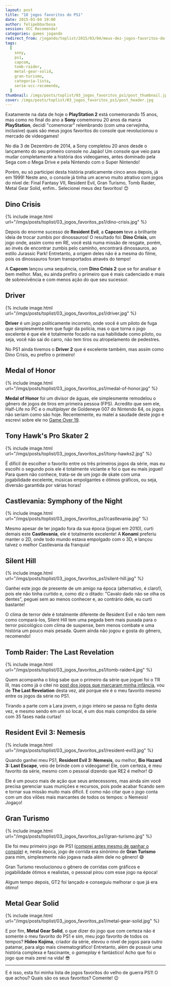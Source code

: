 ```yaml
---
layout: post
title: "10 jogos favoritos do PS1"
date: 2015-03-04 19:00
author: felipebbarbosa
session: VCC Recomenda!
categories: games jogando
redirect_from: /jogando/toplist/2015/03/04/meus-dez-jogos-favoritos-do-ps1.html
tags:
  [
    sony,
    ps1,
    capcom,
    tomb-raider,
    metal-gear-solid,
    gran-turismo,
    categoria-lista,
    serie-vcc-recomenda,
  ]
thumbnail: /imgs/posts/toplist/03_jogos_favoritos_ps1/post_thumbnail.jpg
cover: /imgs/posts/toplist/03_jogos_favoritos_ps1/post_header.jpg
---
```


Exatamente na data de hoje o **PlayStation 2** está comemorando 15 anos, mas como no final do ano a **Sony** comemorou 20 anos da marca **PlayStation**, decidi "comemorar" relembrando (com uma cervejinha, inclusive) quais são meus jogos favoritos do console que revolucionou o mercado de videogames!

<!--more-->

No dia 3 de Dezembro de 2014, a Sony completou 20 anos desde o lançamento do seu primeiro console no Japão! Um console que veio para mudar completamente a história dos videogames, antes dominado pela Sega com o Mega Drive e pela Nintendo com o Super Nintendo!

Porém, eu só participei desta história praticamente cinco anos depois, já em 1999! Neste ano, o console já tinha um acervo muito atrativo com jogos do nível de: Final Fantasy VII, Resident Evil, Gran Turismo, Tomb Raider, Metal Gear Solid, enfim.. Selecionei meus dez favoritos! 😊

## Dino Crisis

{% include image.html url="/imgs/posts/toplist/03_jogos_favoritos_ps1/dino-crisis.jpg" %}

Depois do enorme sucesso de **Resident Evil**, a **Capcom** teve a brilhante ideia de trocar zumbis por dinossauros! O resultado foi: **Dino Crisis**, um jogo onde, assim como em RE, você está numa missão de resgate, porém, ao invés de encontrar zumbis pelo caminho, encontrará dinossauros, ao estilo Jurassic Park! Entretanto, a origem deles não é a mesma do filme, pois os dinossauros foram transportados através do tempo!

A **Capcom** lançou uma sequência, com **Dino Crisis 2** que se for analisar é bem melhor. Mas, eu ainda prefiro o primeiro que é mais cadenciado e mais de sobrevivência e com menos ação do que seu sucessor.

## Driver

{% include image.html url="/imgs/posts/toplist/03_jogos_favoritos_ps1/driver.jpg" %}

**Driver** é um jogo politicamente incorreto, onde você é um piloto de fuga que simplesmente tem que fugir da polícia, mas o que torna o jogo excelente é que ele é totalmente focado na sua habilidade como piloto, ou seja, você não sai do carro, não tem tiros ou atropelamento de pedestres.

No PS1 ainda tivemos o **Driver 2** que é excelente também, mas assim como Dino Crisis, eu prefiro o primeiro!

## Medal of Honor

{% include image.html url="/imgs/posts/toplist/03_jogos_favoritos_ps1/medal-of-honor.jpg" %}

**Medal of Honor** foi um divisor de águas, ele simplesmente remodelou o gênero de jogos de tiros em primeira pessoa (FPS). Acredito que sem ele, Half-Life no PC e o _multiplayer_ de Goldeneye 007 do Nintendo 64, os jogos não seriam como são hoje. Recentemente, eu matei a saudade deste jogo e escrevi sobre ele no [Game Over 19](/jogando/analise/2014/09/11/analise-medal-of-honor-ps1.html).

## Tony Hawk's Pro Skater 2

{% include image.html url="/imgs/posts/toplist/03_jogos_favoritos_ps1/tony-hawks2.jpg" %}

É difícil de escolher o favorito entre os três primeiros jogos da série, mas eu escolhi o segundo pois ele é totalmente viciante e foi o que eu mais joguei! Para quem não conhece, trata-se de um jogo de skate com uma jogabilidade excelente, músicas empolgantes e ótimos gráficos, ou seja, diversão garantida por várias horas!

## Castlevania: Symphony of the Night

{% include image.html url="/imgs/posts/toplist/03_jogos_favoritos_ps1/castlevania.jpg" %}

Mesmo apesar de ter jogado fora da sua época (joguei em 2010), curti demais este **Castlevania**, ele é totalmente excelente! A **Konami** preferiu manter o 2D, onde todo mundo estava empolgado com o 3D, e lançou talvez o melhor Castlevania da franquia!

## Silent Hill

{% include image.html url="/imgs/posts/toplist/03_jogos_favoritos_ps1/silent-hill.jpg" %}

Ganhei este jogo de presente de um amigo na época (alternativo, é claro!), pois ele não tinha curtido e, como diz o ditado: "Cavalo dado não se olha os dentes", peguei sem ao menos conhecer e, ao contrário dele, eu curti bastante!

O clima de terror dele é totalmente diferente de Resident Evil e não tem nem como compará-los, Silent Hill tem uma pegada bem mais puxada para o terror psicológico com clima de suspense, bem menos combate e uma história um pouco mais pesada. Quem ainda não jogou e gosta do gênero, recomendo!

## Tomb Raider: The Last Revelation

{% include image.html url="/imgs/posts/toplist/03_jogos_favoritos_ps1/tomb-raider4.jpg" %}

Quem acompanha o blog sabe que o primeiro da série que joguei foi o TR III, mas como já o citei no [post dos jogos que marcaram minha infância](/jogando/toplist/2014/08/13/dez-jogos-que-marcaram-minha-infancia.html), vou de **The Last Revelation** desta vez, até porque ele é o meu favorito mesmo entre os jogos da série no PS1.

Tirando a parte com a Lara jovem, o jogo inteiro se passa no Egito desta vez, e mesmo sendo em um só local, é um dos mais compridos da série com 35 fases nada curtas!

## Resident Evil 3: Nemesis

{% include image.html url="/imgs/posts/toplist/03_jogos_favoritos_ps1/resident-evil3.jpg" %}

Quando ganhei meu PS1, **Resident Evil 3: Nemesis**, ou melhor, **Bio Hazard 3: Last Escape**, veio de brinde com o videogame! Ele, com certeza, é meu favorito da série, mesmo com o pessoal dizendo que RE2 é melhor! 😋

Ele é um pouco mais de ação que seus antecessores, mas ainda sim você precisa gerenciar suas munições e recursos, pois pode acabar ficando sem e tornar sua missão muito mais díficil. E como não citar que o jogo conta com um dos vilões mais marcantes de todos os tempos: o Nemesis! Jogaço!

## Gran Turismo

{% include image.html url="/imgs/posts/toplist/03_jogos_favoritos_ps1/gran-turismo.jpg" %}

Ele foi meu primeiro jogo de PS1 ([comprei antes mesmo de ganhar o console](/colecionando/colecao-pessoal/2010/09/05/aquisicao-gran-turismo-1-e-2-ps1.html)) e, nesta época, jogo de corrida era sinônimo de **Gran Turismo** para mim, simplesmente não jogava nada além dele no gênero! 😅

Gran Turismo revolucionou o gênero de corridas com gráficos e jogabilidade ótimos e realistas, o pessoal pirou com esse jogo na época!

Algum tempo depois, GT2 foi lançado e conseguiu melhorar o que já era ótimo!

## Metal Gear Solid

{% include image.html url="/imgs/posts/toplist/03_jogos_favoritos_ps1/metal-gear-solid.jpg" %}

E por fim, **Metal Gear Solid**, o que dizer do jogo que com certeza não é somente o meu favorito do PS1 e sim, meu jogo favorito de todos os tempos? **Hideo Kojima**, criador da série, elevou o nível de jogos para outro patamar, para algo mais cinematográfico! Entretanto, além de possuir uma história complexa e fascinante, o _gameplay_ é fantástico! Acho que foi o jogo que mais zerei na vida! 😎

---

E é isso, esta foi minha lista de jogos favoritos do velho de guerra PS1! O que achou? Quais são os seus favoritos? Comente! 😉
